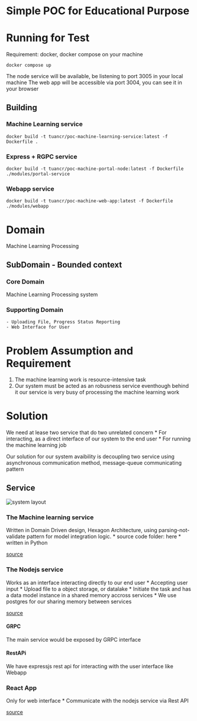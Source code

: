 # Simple POC for Educational Purpose

# Running for Test

Requirement: docker, docker compose on your machine

```
docker compose up
```
The node service will be available, be listening to port 3005 in your local machine
The web app will be accessible via port 3004, you can see it in your browser

## Building

### Machine Learning service
```
docker build -t tuancr/poc-machine-learning-service:latest -f Dockerfile .
```
### Express + RGPC service
```
docker build -t tuancr/poc-machine-portal-node:latest -f Dockerfile ./modules/portal-service
```
### Webapp service

```
docker build -t tuancr/poc-machine-web-app:latest -f Dockerfile ./modules/webapp
```


# Domain

Machine Learning Processing

## SubDomain - Bounded context 

### Core Domain

Machine Learning Processing system

### Supporting Domain

    - Uploading File, Progress Status Reporting
    - Web Interface for User

# Problem Assumption and Requirement

1. The machine learning work is resource-intensive task
2. Our system must be acted as an robusness service eventhough behind it our service is very busy of processing the machine learning work

# Solution

We need at lease two service that do two unrelated concern
    * For interacting, as a direct interface of our system to the end user
    * For running the machine learning job

Our solution for our system avaibility is decoupling two service using asynchronous communication method, message-queue communicating pattern

## Service

![system layout](https://pub-655b129b1b4f44dda33a7f1a9bf4d857.r2.dev/Untitled-2023-11-24-1104.png "system layout")

### The Machine learning service

Written in Domain Driven design, Hexagon Architecture, using parsing-not-validate pattern for model integration logic.
    * source code folder: here
    * written in Python

[source](https://github.com/p77u4n/poc-ml-system-1/tree/master/modules/machine-learning)

### The Nodejs service 

Works as an interface interacting directly to our end user
    * Accepting user input
        * Upload file to a object storage, or datalake
    * Initiate the task and has a data model instance in a shared memory accross services
        * We use postgres for our sharing memory between services

[source](https://github.com/p77u4n/poc-ml-system-1/tree/master/modules/portal-service)

#### GRPC
The main service would be exposed by GRPC interface

#### RestAPi
We have expressjs rest api for interacting with the user interface like Webapp

### React App

Only for web interface
    * Communicate with the nodejs service via Rest API

[source](https://github.com/p77u4n/poc-ml-system-1/tree/master/modules/webapp)
    
